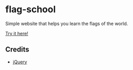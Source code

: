 # flag-school

Simple website that helps you learn the flags of the world.

[Try it here!](http://dvdmrtnz.github.io/flag-school)

## Credits

* [jQuery](http://jquery.com)
